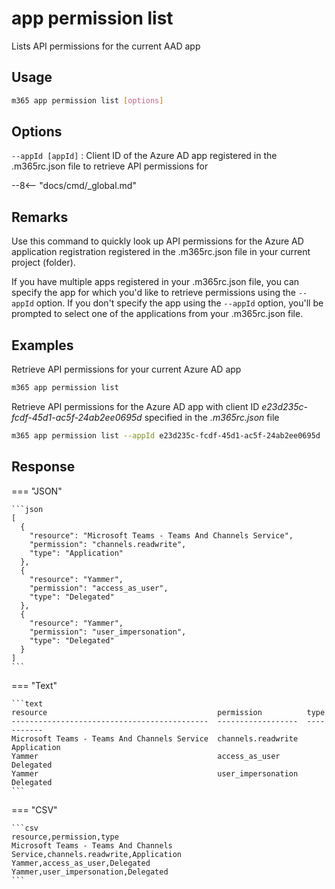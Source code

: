 # app permission list

Lists API permissions for the current AAD app

## Usage

```sh
m365 app permission list [options]
```

## Options

`--appId [appId]`
: Client ID of the Azure AD app registered in the .m365rc.json file to retrieve API permissions for

--8<-- "docs/cmd/_global.md"

## Remarks

Use this command to quickly look up API permissions for the Azure AD application registration registered in the .m365rc.json file in your current project (folder).

If you have multiple apps registered in your .m365rc.json file, you can specify the app for which you'd like to retrieve permissions using the `--appId` option. If you don't specify the app using the `--appId` option, you'll be prompted to select one of the applications from your .m365rc.json file.

## Examples

Retrieve API permissions for your current Azure AD app

```sh
m365 app permission list
```

Retrieve API permissions for the Azure AD app with client ID _e23d235c-fcdf-45d1-ac5f-24ab2ee0695d_ specified in the _.m365rc.json_ file

```sh
m365 app permission list --appId e23d235c-fcdf-45d1-ac5f-24ab2ee0695d
```

## Response

=== "JSON"

    ```json
    [
      {
        "resource": "Microsoft Teams - Teams And Channels Service",
        "permission": "channels.readwrite",
        "type": "Application"
      },
      {
        "resource": "Yammer",
        "permission": "access_as_user",
        "type": "Delegated"
      },
      {
        "resource": "Yammer",
        "permission": "user_impersonation",
        "type": "Delegated"
      }
    ]
    ```

=== "Text"

    ```text
    resource                                      permission          type
    --------------------------------------------  ------------------  -----------
    Microsoft Teams - Teams And Channels Service  channels.readwrite  Application
    Yammer                                        access_as_user      Delegated
    Yammer                                        user_impersonation  Delegated
    ```

=== "CSV"

    ```csv
    resource,permission,type
    Microsoft Teams - Teams And Channels Service,channels.readwrite,Application
    Yammer,access_as_user,Delegated
    Yammer,user_impersonation,Delegated
    ```
